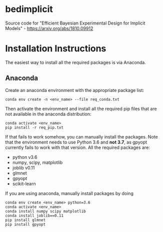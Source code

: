 # bedimplicit
Source code for "Efficient Bayesian Experimental Design for Implicit Models" - https://arxiv.org/abs/1810.09912

# Installation Instructions

The easiest way to install all the required packages is via Anaconda.

## Anaconda

Create an anaconda environment with the appropriate package list:

```
conda env create -n <env_name> --file req_conda.txt
```

Then activate the environment and install all the required pip files that are not available in the anaconda distribution:

```
conda activate <env_name>
pip install -r req_pip.txt
```

If that fails to work somehow, you can manually install the packages. Note that the environment needs to use Python 3.6 and **not 3.7**, as gpyopt currently fails to work with that version. All the required packages are:

- python v3.6
- numpy, scipy, matplotlib
- joblib v0.11
- glmnet
- gpyopt 
- scikit-learn

If you are using anaconda, manually install packages by doing

```
conda env create <env_name> python=3.6
conda activate <env_name>
conda install numpy scipy matplotlib
conda install joblib==0.11
pip install glmnet
pip install gpyopt
```